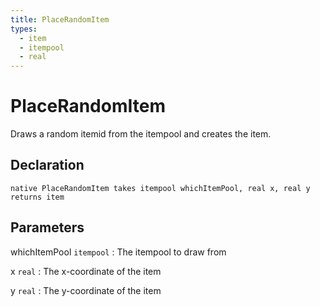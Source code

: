 ```yaml
---
title: PlaceRandomItem
types:
  - item
  - itempool
  - real
---
```


# PlaceRandomItem
Draws a random itemid from the itempool and creates the item.

## Declaration

```jass
native PlaceRandomItem takes itempool whichItemPool, real x, real y returns item
```

## Parameters
whichItemPool `itempool`
: The itempool to draw from

x `real`
: The x-coordinate of the item

y `real`
: The y-coordinate of the item
